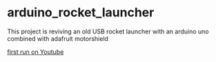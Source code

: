 # arduino_rocket_launcher

This project is reviving an old USB rocket launcher with an arduino uno combined with adafruit motorshield

[first run on Youtube](https://youtu.be/n48G1H8yxYE)